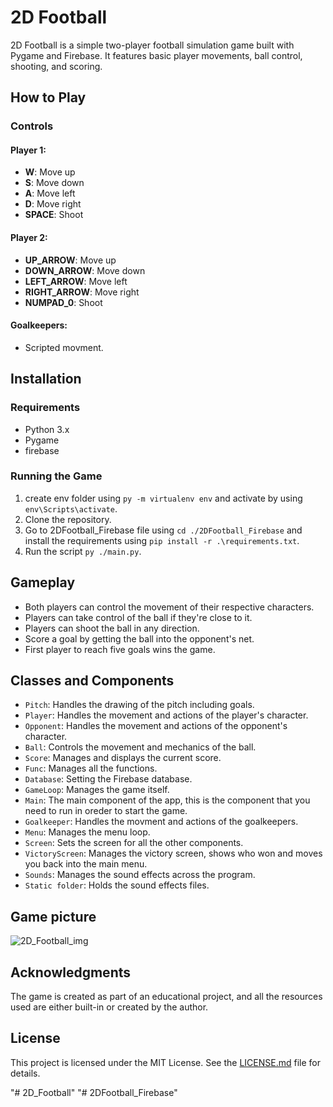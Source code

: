 # 2D Football

2D Football is a simple two-player football simulation game built with Pygame and Firebase. It features basic player movements, ball control, shooting, and scoring.

## How to Play

### Controls

#### Player 1:
- **W**: Move up
- **S**: Move down
- **A**: Move left
- **D**: Move right
- **SPACE**: Shoot

#### Player 2:
- **UP_ARROW**: Move up
- **DOWN_ARROW**: Move down
- **LEFT_ARROW**: Move left
- **RIGHT_ARROW**: Move right
- **NUMPAD_0**: Shoot

#### Goalkeepers:
- Scripted movment.

## Installation

### Requirements
- Python 3.x
- Pygame
- firebase

### Running the Game

1. create env folder using `py -m virtualenv env` and activate by using `env\Scripts\activate`.
2. Clone the repository.
3. Go to 2DFootball_Firebase file using `cd ./2DFootball_Firebase` and install the requirements using `pip install -r .\requirements.txt`.
4. Run the script `py ./main.py`.

## Gameplay

- Both players can control the movement of their respective characters.
- Players can take control of the ball if they're close to it.
- Players can shoot the ball in any direction.
- Score a goal by getting the ball into the opponent's net.
- First player to reach five goals wins the game.

## Classes and Components

- `Pitch`: Handles the drawing of the pitch including goals.
- `Player`: Handles the movement and actions of the player's character.
- `Opponent`: Handles the movement and actions of the opponent's character.
- `Ball`: Controls the movement and mechanics of the ball.
- `Score`: Manages and displays the current score.
- `Func`: Manages all the functions.
- `Database`: Setting the Firebase database.
- `GameLoop`: Manages the game itself.
- `Main`: The main component of the app, this is the component that you need to run in oreder to start the game.
- `Goalkeeper`: Handles the movment and actions of the goalkeepers.
- `Menu`: Manages the menu loop.
- `Screen`: Sets the screen for all the other components.
- `VictoryScreen`: Manages the victory screen, shows who won and moves you back into the main menu.
- `Sounds`: Manages the sound effects across the program.
- `Static folder`: Holds the sound effects files.

## Game picture
![2D_Football_img](https://github.com/ronxzone/2DFootball_Firebase/blob/4c9d65a3d842a98d1eab9bf45d13fdd53f1437c1/2D_Football_gh.jpg)

## Acknowledgments

The game is created as part of an educational project, and all the resources used are either built-in or created by the author.

## License

This project is licensed under the MIT License. See the [LICENSE.md](LICENSE.md) file for details.

"# 2D_Football" "# 2DFootball_Firebase" 
